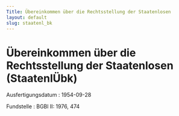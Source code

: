 ```yaml
---
Title: Übereinkommen über die Rechtsstellung der Staatenlosen
layout: default
slug: staatenl_bk
---
```


# Übereinkommen über die Rechtsstellung der Staatenlosen (StaatenlÜbk)

Ausfertigungsdatum
:   1954-09-28

Fundstelle
:   BGBl II: 1976, 474

